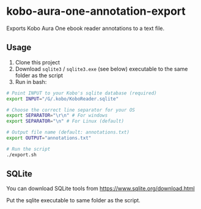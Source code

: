 # kobo-aura-one-annotation-export

Exports Kobo Aura One ebook reader annotations to a text file.

## Usage

1. Clone this project
2. Download `sqlite3` / `sqlite3.exe` (see below) executable to the same folder as the script
3. Run in bash:

```bash
# Point INPUT to your Kobo's sqlite database (required)
export INPUT="/G/.kobo/KoboReader.sqlite"

# Choose the correct line separator for your OS
export SEPARATOR="\r\n" # For windows
export SEPARATOR="\n" # For Linux (default)

# Output file name (default: annotations.txt)
export OUTPUT="annotations.txt"

# Run the script
./export.sh
```

## SQLite

You can download SQLite tools from https://www.sqlite.org/download.html

Put the sqlite executable to same folder as the script.
